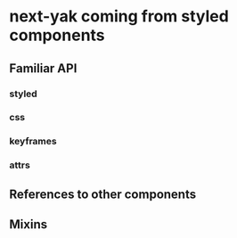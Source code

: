 # next-yak coming from styled components

## Familiar API

### styled

### css

### keyframes

### attrs

## References to other components

## Mixins
